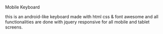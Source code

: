 Mobile Keyboard

this is an android-like keyboard made with html css & font awesome and all functionalities are done with jquery responsive for all mobile and tablet screens.
